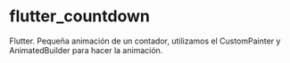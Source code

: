 # flutter_countdown
Flutter. Pequeña animación de un contador, utilizamos el CustomPainter y AnimatedBuilder para hacer la animación.
